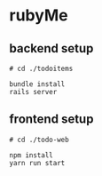 # rubyMe

## backend setup

```
# cd ./todoitems

bundle install
rails server
```

## frontend setup

```
# cd ./todo-web

npm install
yarn run start
```
